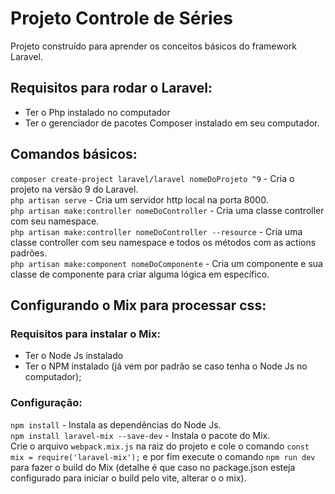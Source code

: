 # Projeto Controle de Séries
Projeto construído para aprender os conceitos básicos do framework Laravel.

## Requisitos para rodar o Laravel:
- Ter o Php instalado no computador
- Ter o gerenciador de pacotes Composer instalado em seu computador.

## Comandos básicos:
``` composer create-project laravel/laravel nomeDoProjeto ^9 ``` - Cria o projeto na versão 9 do Laravel. <br>
``` php artisan serve ``` - Cria um servidor http local na porta 8000. <br>
``` php artisan make:controller nomeDoController ``` - Cria uma classe controller com seu namespace. <br>
``` php artisan make:controller nomeDoController --resource ``` - Cria uma classe controller com seu namespace e todos os métodos com as actions padrões. <br>
``` php artisan make:component nomeDoComponente ``` - Cria um componente e sua classe de componente para criar alguma lógica em específico.

## Configurando o Mix para processar css:
### Requisitos para instalar o Mix:
- Ter o Node Js instalado
- Ter o NPM instalado (já vem por padrão se caso tenha o Node Js no computador);

### Configuração:
``` npm install ``` - Instala as dependências do Node Js. <br>
``` npm install laravel-mix --save-dev ``` - Instala o pacote do Mix. <br>
Crie o arquivo ``` webpack.mix.js ``` na raiz do projeto e cole o comando ``` const mix = require('laravel-mix'); ``` e por fim execute o comando ``` npm run dev ``` para fazer o build do Mix (detalhe é que caso no package.json esteja configurado para iniciar o build pelo vite, alterar o o mix).